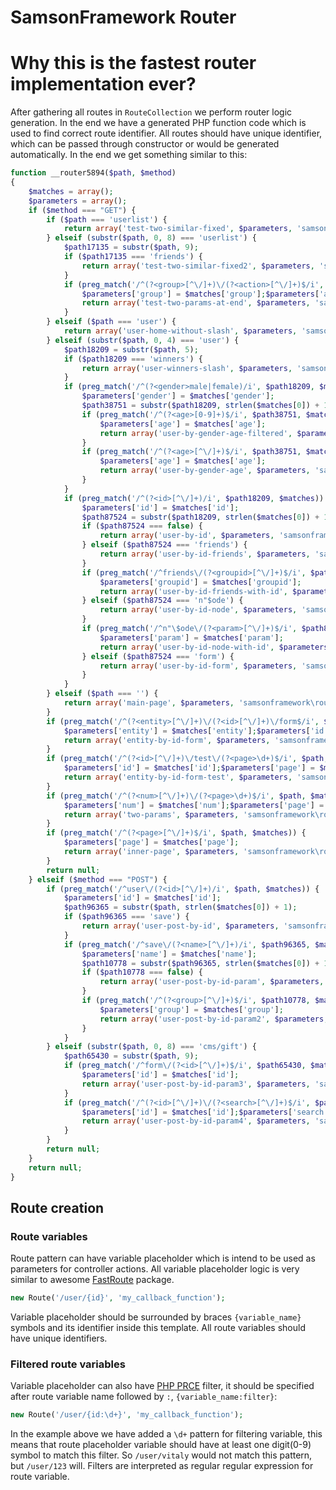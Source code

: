 # SamsonFramework Router
# Why this is the fastest router implementation ever?
After gathering all routes in `RouteCollection` we perform router logic generation. In the end we have a generated 
PHP function code which is used to find correct route identifier. All routes should have unique identifier, which 
can be passed through constructor or would be generated automatically. In the end we get something similar 
to this:
```php
function __router5894($path, $method)
{
    $matches = array();
    $parameters = array();
    if ($method === "GET") {
        if ($path === 'userlist') {
            return array('test-two-similar-fixed', $parameters, 'samsonframework\routing\tests\GeneratorTest#baseCallback');
        } elseif (substr($path, 0, 8) === 'userlist') {
            $path17135 = substr($path, 9);
            if ($path17135 === 'friends') {
                return array('test-two-similar-fixed2', $parameters, 'samsonframework\routing\tests\GeneratorTest#baseCallback');
            }
            if (preg_match('/^(?<group>[^\/]+)\/(?<action>[^\/]+)$/i', $path17135, $matches)) {
                $parameters['group'] = $matches['group'];$parameters['action'] = $matches['action'];
                return array('test-two-params-at-end', $parameters, 'samsonframework\routing\tests\GeneratorTest#baseCallback');
            }
        } elseif ($path === 'user') {
            return array('user-home-without-slash', $parameters, 'samsonframework\routing\tests\GeneratorTest#baseCallback');
        } elseif (substr($path, 0, 4) === 'user') {
            $path18209 = substr($path, 5);
            if ($path18209 === 'winners') {
                return array('user-winners-slash', $parameters, 'samsonframework\routing\tests\GeneratorTest#baseCallback');
            }
            if (preg_match('/^(?<gender>male|female)/i', $path18209, $matches)) {
                $parameters['gender'] = $matches['gender'];
                $path38751 = substr($path18209, strlen($matches[0]) + 1);
                if (preg_match('/^(?<age>[0-9]+)$/i', $path38751, $matches)) {
                    $parameters['age'] = $matches['age'];
                    return array('user-by-gender-age-filtered', $parameters, 'samsonframework\routing\tests\GeneratorTest#baseCallback');
                }
                if (preg_match('/^(?<age>[^\/]+)$/i', $path38751, $matches)) {
                    $parameters['age'] = $matches['age'];
                    return array('user-by-gender-age', $parameters, 'samsonframework\routing\tests\GeneratorTest#baseCallback');
                }
            }
            if (preg_match('/^(?<id>[^\/]+)/i', $path18209, $matches)) {
                $parameters['id'] = $matches['id'];
                $path87524 = substr($path18209, strlen($matches[0]) + 1);
                if ($path87524 === false) {
                    return array('user-by-id', $parameters, 'samsonframework\routing\tests\GeneratorTest#baseCallback');
                } elseif ($path87524 === 'friends') {
                    return array('user-by-id-friends', $parameters, 'samsonframework\routing\tests\GeneratorTest#baseCallback');
                }
                if (preg_match('/^friends\/(?<groupid>[^\/]+)$/i', $path87524, $matches)) {
                    $parameters['groupid'] = $matches['groupid'];
                    return array('user-by-id-friends-with-id', $parameters, 'samsonframework\routing\tests\GeneratorTest#baseCallback');
                } elseif ($path87524 === 'n"$ode') {
                    return array('user-by-id-node', $parameters, 'samsonframework\routing\tests\GeneratorTest#baseCallback');
                }
                if (preg_match('/^n"\$ode\/(?<param>[^\/]+)$/i', $path87524, $matches)) {
                    $parameters['param'] = $matches['param'];
                    return array('user-by-id-node-with-id', $parameters, 'samsonframework\routing\tests\GeneratorTest#baseCallback');
                } elseif ($path87524 === 'form') {
                    return array('user-by-id-form', $parameters, 'samsonframework\routing\tests\GeneratorTest#baseCallback');
                }
            }
        } elseif ($path === '') {
            return array('main-page', $parameters, 'samsonframework\routing\tests\GeneratorTest#baseCallback');
        }
        if (preg_match('/^(?<entity>[^\/]+)\/(?<id>[^\/]+)\/form$/i', $path, $matches)) {
            $parameters['entity'] = $matches['entity'];$parameters['id'] = $matches['id'];
            return array('entity-by-id-form', $parameters, 'samsonframework\routing\tests\GeneratorTest#baseCallback');
        }
        if (preg_match('/^(?<id>[^\/]+)\/test\/(?<page>\d+)$/i', $path, $matches)) {
            $parameters['id'] = $matches['id'];$parameters['page'] = $matches['page'];
            return array('entity-by-id-form-test', $parameters, 'samsonframework\routing\tests\GeneratorTest#baseCallback');
        }
        if (preg_match('/^(?<num>[^\/]+)\/(?<page>\d+)$/i', $path, $matches)) {
            $parameters['num'] = $matches['num'];$parameters['page'] = $matches['page'];
            return array('two-params', $parameters, 'samsonframework\routing\tests\GeneratorTest#baseCallback');
        }
        if (preg_match('/^(?<page>[^\/]+)$/i', $path, $matches)) {
            $parameters['page'] = $matches['page'];
            return array('inner-page', $parameters, 'samsonframework\routing\tests\GeneratorTest#baseCallback');
        }
        return null;
    } elseif ($method === "POST") {
        if (preg_match('/^user\/(?<id>[^\/]+)/i', $path, $matches)) {
            $parameters['id'] = $matches['id'];
            $path96365 = substr($path, strlen($matches[0]) + 1);
            if ($path96365 === 'save') {
                return array('user-post-by-id', $parameters, 'samsonframework\routing\tests\GeneratorTest#baseCallback');
            }
            if (preg_match('/^save\/(?<name>[^\/]+)/i', $path96365, $matches)) {
                $parameters['name'] = $matches['name'];
                $path10778 = substr($path96365, strlen($matches[0]) + 1);
                if ($path10778 === false) {
                    return array('user-post-by-id-param', $parameters, 'samsonframework\routing\tests\GeneratorTest#baseCallback');
                }
                if (preg_match('/^(?<group>[^\/]+)$/i', $path10778, $matches)) {
                    $parameters['group'] = $matches['group'];
                    return array('user-post-by-id-param2', $parameters, 'samsonframework\routing\tests\GeneratorTest#baseCallback');
                }
            }
        } elseif (substr($path, 0, 8) === 'cms/gift') {
            $path65430 = substr($path, 9);
            if (preg_match('/^form\/(?<id>[^\/]+)$/i', $path65430, $matches)) {
                $parameters['id'] = $matches['id'];
                return array('user-post-by-id-param3', $parameters, 'samsonframework\routing\tests\GeneratorTest#baseCallback');
            }
            if (preg_match('/^(?<id>[^\/]+)\/(?<search>[^\/]+)$/i', $path65430, $matches)) {
                $parameters['id'] = $matches['id'];$parameters['search'] = $matches['search'];
                return array('user-post-by-id-param4', $parameters, 'samsonframework\routing\tests\GeneratorTest#baseCallback');
            }
        }
        return null;
    }
    return null;
}
```
 
 
## Route creation
### Route variables
Route pattern can have variable placeholder which is intend to be used as parameters for controller actions. All variable placeholder logic is very similar to awesome [FastRoute](https://github.com/nikic/FastRoute) package.
```php
new Route('/user/{id}', 'my_callback_function');
```
Variable placeholder should be surrounded by braces ```{variable_name}``` symbols and its identifier inside this template. All route variables should have unique identifiers.

### Filtered route variables
Variable placeholder can also have [PHP PRCE](http://php.net/manual/ru/reference.pcre.pattern.syntax.php) filter,
it should be specified after route variable name followed by ```:```, ```{variable_name:filter}```:
```php
new Route('/user/{id:\d+}', 'my_callback_function');
```
In the example above we have added a `\d+` pattern for filtering variable, this means that route placeholder variable should have at least one digit(0-9) symbol to match this filter.
So `/user/vitaly` would not match this pattern, but `/user/123` will. Filters are interpreted as regular regular expression for route variable.



